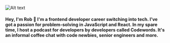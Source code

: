 ![Alt text](https://media.licdn.com/dms/image/D4E16AQH9AjK01CSuIQ/profile-displaybackgroundimage-shrink_350_1400/0/1689082685691?e=1694649600&v=beta&t=rQLK_vvSDDDyV4axDBb07k_YDAHuj2281wSP6CnZIIU)

#### Hey, I'm Rob 👏 I'm a frontend developer career switching into tech. I’ve got a passion for problem-solving in JavaScript and React. In my spare time, I host a podcast for developers by developers called Codewords. It's an informal coffee chat with code newbies, senior engineers and more.

<!--
**rjrobbie/rjrobbie** is a ✨ _special_ ✨ repository because its `README.md` (this file) appears on your GitHub profile.

Here are some ideas to get you started:

- 🔭 I’m currently working on ...
- 🌱 I’m currently learning ...
- 👯 I’m looking to collaborate on ...
- 🤔 I’m looking for help with ...
- 💬 Ask me about ...
- 📫 How to reach me: ...
- 😄 Pronouns: ...
- ⚡ Fun fact: ...
-->
